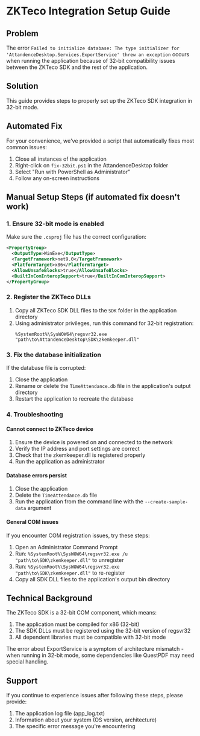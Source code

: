 # ZKTeco Integration Setup Guide

## Problem
The error `Failed to initialize database: The type initializer for 'AttandenceDesktop.Services.ExportService' threw an exception` occurs when running the application because of 32-bit compatibility issues between the ZKTeco SDK and the rest of the application.

## Solution
This guide provides steps to properly set up the ZKTeco SDK integration in 32-bit mode.

## Automated Fix
For your convenience, we've provided a script that automatically fixes most common issues:

1. Close all instances of the application
2. Right-click on `fix-32bit.ps1` in the AttandenceDesktop folder
3. Select "Run with PowerShell as Administrator"
4. Follow any on-screen instructions

## Manual Setup Steps (if automated fix doesn't work)

### 1. Ensure 32-bit mode is enabled
Make sure the `.csproj` file has the correct configuration:
```xml
<PropertyGroup>
  <OutputType>WinExe</OutputType>
  <TargetFramework>net9.0</TargetFramework>
  <PlatformTarget>x86</PlatformTarget>
  <AllowUnsafeBlocks>true</AllowUnsafeBlocks>
  <BuiltInComInteropSupport>true</BuiltInComInteropSupport>
</PropertyGroup>
```

### 2. Register the ZKTeco DLLs
1. Copy all ZKTeco SDK DLL files to the `SDK` folder in the application directory
2. Using administrator privileges, run this command for 32-bit registration:
   ```
   %SystemRoot%\SysWOW64\regsvr32.exe "path\to\AttandenceDesktop\SDK\zkemkeeper.dll"
   ```

### 3. Fix the database initialization
If the database file is corrupted:
1. Close the application
2. Rename or delete the `TimeAttendance.db` file in the application's output directory
3. Restart the application to recreate the database

### 4. Troubleshooting

#### Cannot connect to ZKTeco device
1. Ensure the device is powered on and connected to the network
2. Verify the IP address and port settings are correct
3. Check that the zkemkeeper.dll is registered properly
4. Run the application as administrator

#### Database errors persist
1. Close the application
2. Delete the `TimeAttendance.db` file
3. Run the application from the command line with the `--create-sample-data` argument

#### General COM issues
If you encounter COM registration issues, try these steps:
1. Open an Administrator Command Prompt
2. Run: `%SystemRoot%\SysWOW64\regsvr32.exe /u "path\to\SDK\zkemkeeper.dll"` to unregister
3. Run: `%SystemRoot%\SysWOW64\regsvr32.exe "path\to\SDK\zkemkeeper.dll"` to re-register
4. Copy all SDK DLL files to the application's output bin directory

## Technical Background
The ZKTeco SDK is a 32-bit COM component, which means:
1. The application must be compiled for x86 (32-bit)
2. The SDK DLLs must be registered using the 32-bit version of regsvr32
3. All dependent libraries must be compatible with 32-bit mode

The error about ExportService is a symptom of architecture mismatch - when running in 32-bit mode, some dependencies like QuestPDF may need special handling.

## Support
If you continue to experience issues after following these steps, please provide:
1. The application log file (app_log.txt)
2. Information about your system (OS version, architecture)
3. The specific error message you're encountering 